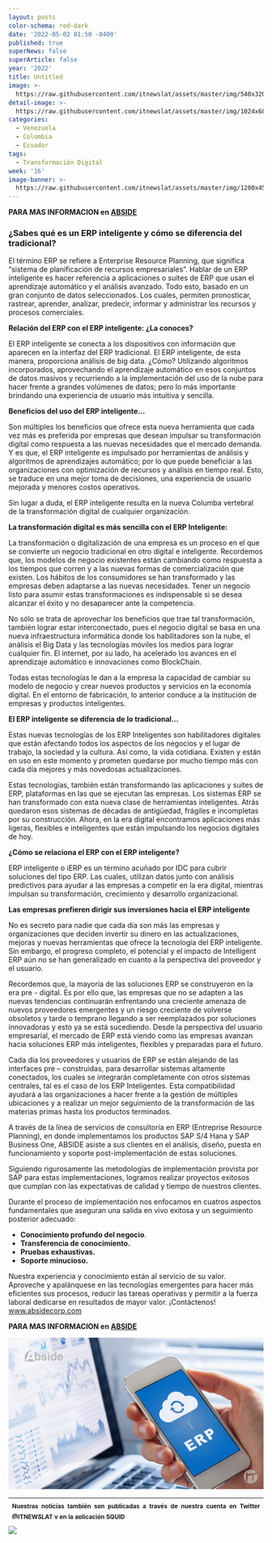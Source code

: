 ```yaml
---
layout: posts
color-schema: red-dark
date: '2022-05-02 01:50 -0400'
published: true
superNews: false
superArticle: false
year: '2022'
title: Untitled
image: >-
  https://raw.githubusercontent.com/itnewslat/assets/master/img/540x320/Abside-ERP-p.jpg
detail-image: >-
  https://raw.githubusercontent.com/itnewslat/assets/master/img/1024x680/Abside-ERP-g.jpg
categories:
  - Venezuela
  - Colombia
  - Ecuador
tags:
  - Transformación Digital
week: '16'
image-banner: >-
  https://raw.githubusercontent.com/itnewslat/assets/master/img/1200x450/Abside-erp.jpg
---
```

**PARA MAS INFORMACION en [ABSIDE](https://www.absidecorp.com/)**

### ¿Sabes qué es un ERP inteligente y cómo se diferencia del tradicional?

El término ERP se refiere a Enterprise Resource Planning, que significa “sistema de planificación de recursos empresariales”. Hablar de un ERP inteligente es hacer referencia a aplicaciones o suites de ERP que usan el aprendizaje automático y el análisis avanzado. Todo esto, basado en un gran conjunto de datos seleccionados. Los cuales, permiten pronosticar, rastrear, aprender, analizar, predecir, informar y administrar los recursos y procesos comerciales. 

**Relación del ERP con el ERP inteligente: ¿La conoces?**

El ERP inteligente se conecta a los dispositivos con información que aparecen en la interfaz del ERP tradicional. El ERP inteligente, de esta manera, proporciona análisis de big data. ¿Cómo? Utilizando algoritmos incorporados, aprovechando el aprendizaje automático en esos conjuntos de datos masivos y recurriendo a la implementación del uso de la nube para hacer frente a grandes volúmenes  de datos; pero lo más importante brindando una experiencia de usuario más intuitiva y sencilla. 

**Beneficios del uso del ERP inteligente…**

Son múltiples los beneficios que ofrece esta nueva herramienta que cada vez más es preferida por empresas que desean impulsar su transformación digital como respuesta a las nuevas necesidades que el mercado demanda. Y es que, el ERP inteligente es impulsado por herramientas de análisis y algoritmos de aprendizajes automático; por lo que puede beneficiar a las organizaciones con optimización de recursos y análisis en tiempo real. Esto, se traduce en una mejor toma de decisiones, una experiencia de usuario mejorada y menores costos operativos.

Sin lugar a duda, el ERP inteligente resulta en la nueva Columba vertebral de la transformación digital de cualquier organización. 

**La transformación digital es más sencilla con el ERP Inteligente:**

La transformación o digitalización de una empresa es un proceso en el que se convierte un negocio tradicional en otro digital e inteligente. Recordemos que,  los modelos de negocio existentes están cambiando como respuesta a los tiempos que corren y a las nuevas formas de comercialización que existen. Los hábitos de los consumidores se han transformado y las empresas deben adaptarse a las nuevas necesidades. Tener un negocio listo para asumir estas transformaciones es indispensable si se desea alcanzar el éxito y no desaparecer ante la competencia.  

No sólo se trata de aprovechar los beneficios que trae tal transformación, también lograr estar interconectado, pues el negocio digital se basa en una nueva infraestructura informática donde los habilitadores son la nube, el análisis el Big Data y las tecnologías móviles los medios para lograr cualquier fin. El internet, por su lado, ha acelerado los avances en el aprendizaje automático e innovaciones como BlockChain. 

Todas estas tecnologías le dan a la empresa la capacidad de cambiar su modelo de negocio y crear nuevos productos y servicios en la economía digital. En el entorno de fabricación, lo anterior conduce a la institución de empresas y productos  inteligentes. 

**El ERP inteligente se diferencia de lo tradicional…**

Estas nuevas  tecnologías de los ERP Inteligentes son habilitadores digitales que están afectando todos los aspectos de los negocios y el lugar de trabajo, la sociedad y la cultura. Así como, la vida cotidiana. Existen y están en uso en este momento y prometen quedarse por mucho tiempo más con cada día mejores y más novedosas actualizaciones. 

Estas tecnologías, también están transformando las aplicaciones y suites de ERP, plataformas en las que se ejecutan las empresas. Los sistemas ERP se han transformado con esta nueva clase de herramientas inteligentes. Atrás quedaron esos sistemas de décadas de antigüedad, frágiles e incompletas por su construcción. Ahora,  en la era digital encontramos aplicaciones más ligeras, flexibles e inteligentes que están impulsando los negocios digitales de hoy. 

**¿Cómo se relaciona el ERP con el ERP inteligente?**

ERP inteligente o iERP es un término acuñado por IDC para cubrir soluciones del tipo ERP. Las cuales,  utilizan datos junto con análisis predictivos para ayudar a las empresas a competir en la era digital, mientras impulsan su transformación, crecimiento y desarrollo organizacional. 

**Las empresas prefieren dirigir sus inversiones hacia el ERP inteligente**

No es secreto para nadie que cada día son más las empresas y organizaciones que deciden invertir su dinero en las actualizaciones, mejoras y nuevas herramientas que ofrece la tecnología del ERP inteligente. Sin embargo, el progreso completo, el potencial y el impacto de Intelligent ERP aún no se han generalizado en cuanto a la perspectiva del proveedor y el usuario.

Recordemos que,  la mayoría de las soluciones ERP se construyeron en la era pre - digital. Es por ello que, las empresas que no se adapten a las nuevas tendencias continuarán enfrentando una creciente amenaza de nuevos proveedores emergentes y un riesgo creciente de volverse obsoletos y tarde o temprano llegando a ser reemplazados por soluciones innovadoras y esto  ya se está sucediendo. Desde la perspectiva del usuario empresarial, el mercado de ERP está viendo como las empresas avanzan hacia soluciones ERP más inteligentes, flexibles y preparadas para el futuro.

Cada día los proveedores y usuarios  de ERP se están alejando de las interfaces pre – construidas, para desarrollar sistemas altamente conectados, los cuales se integrarán completamente con otros sistemas centrales, tal es el caso de los ERP Inteligentes. Esta compatibilidad ayudará a las organizaciones a hacer frente a la gestión de múltiples ubicaciones y a realizar un mejor seguimiento de la transformación de las materias primas hasta los productos terminados.

A través de la línea de servicios de consultoría en ERP (Entreprise Resource Planning), en donde implementamos los productos SAP S/4 Hana y SAP Business One, ABSIDE asiste a sus clientes en el análisis, diseño, puesta en funcionamiento y soporte post-implementación de estas soluciones.

Siguiendo rigurosamente las metodologías de implementación provista por SAP para estas implementaciones, logramos realizar proyectos exitosos que cumplan con las expectativas de calidad y tiempo de nuestros clientes.

Durante el proceso de implementación nos enfocamos en cuatros aspectos fundamentales que aseguran una salida en vivo exitosa y un seguimiento posterior adecuado:

- **Conocimiento profundo del negocio**.
- **Transferencia de conocimiento.**
- **Pruebas exhaustivas.**
- **Soporte minucioso.**

Nuestra experiencia y conocimiento están al servicio de su valor. Aproveche y apalánquese en las tecnologías emergentes para hacer más eficientes sus procesos, reducir las tareas operativas y permitir a la fuerza laboral dedicarse en resultados de mayor valor. ¡Contáctenos! www.absidecorp.com

**PARA MAS INFORMACION en [ABSIDE](https://www.absidecorp.com/)**

![](https://raw.githubusercontent.com/itnewslat/assets/master/img/540x320/Abside-ERP-p.jpg)

<table style="height: 42px;" width="569">
<tbody>
<tr>
<td style="text-align: justify;"><sub><strong>Nuestras noticias también son publicadas a través de nuestra cuenta en Twitter <a href="https://twitter.com/itnewslat?lang=es">@ITNEWSLAT</a> y en la aplicación <a href="https://squidapp.co/en/">SQUID</a></strong></sub></td>
</tr>
</tbody>
</table>

<img src="https://tracker.metricool.com/c3po.jpg?hash=56f88a41e39ab42c063cc51676587a04"/>
